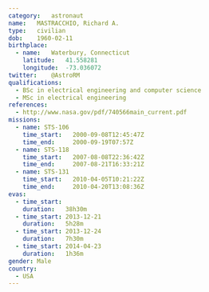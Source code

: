 ```yaml
---
category:	astronaut
name:	MASTRACCHIO, Richard A.
type:	civilian
dob:	1960-02-11
birthplace:
  - name:	Waterbury, Connecticut
    latitude:	41.558281
    longitude:	-73.036072
twitter:	@AstroRM
qualifications:
  - BSc in electrical engineering and computer science
  - MSc in electrical engineering
references:
  - http://www.nasa.gov/pdf/740566main_current.pdf
missions:
  - name: STS-106
    time_start:   2000-09-08T12:45:47Z
    time_end:     2000-09-19T07:57Z
  - name: STS-118
    time_start:   2007-08-08T22:36:42Z
    time_end:     2007-08-21T16:33:21Z
  - name: STS-131
    time_start:   2010-04-05T10:21:22Z
    time_end:     2010-04-20T13:08:36Z
evas:
  - time_start: 
    duration:   38h30m
  - time_start: 2013-12-21
    duration:   5h28m
  - time_start: 2013-12-24
    duration:   7h30m
  - time_start: 2014-04-23
    duration:   1h36m
gender:	Male
country:
  - USA
---
```

